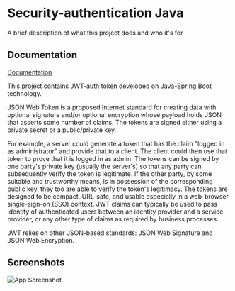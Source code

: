 
# Security-authentication Java

A brief description of what this project does and who it's for


## Documentation

[Documentation](https://linktodocumentation)

This project contains JWT-auth token developed on Java-Spring Boot technology.

JSON Web Token is a proposed Internet standard for creating data with optional signature and/or optional encryption whose payload holds JSON that asserts some number of claims. 
The tokens are signed either using a private secret or a public/private key.

For example, a server could generate a token that has the claim "logged in as administrator" and provide that to a client. 
The client could then use that token to prove that it is logged in as admin. The tokens can be signed by one party's private key (usually the server's) so that any party can subsequently verify the token is legitimate. 
If the other party, by some suitable and trustworthy means, is in possession of the corresponding public key, 
they too are able to verify the token's legitimacy. The tokens are designed to be compact, URL-safe, and usable especially in a web-browser single-sign-on (SSO) context. JWT claims can typically be used to pass identity of authenticated users between an identity provider and a service provider, 
or any other type of claims as required by business processes.

JWT relies on other JSON-based standards: JSON Web Signature and JSON Web Encryption.


## Screenshots

![App Screenshot](https://www.mongodb.com/docs/atlas/app-services/images/custom-auth-diagram.png)

